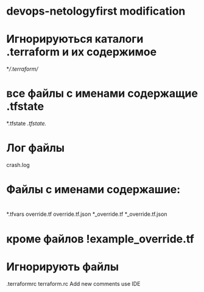 # devops-netologyfirst modification
# Игнорируються каталоги .terraform  и их содержимое
**/.terraform/*

# все файлы с именами содержащие  .tfstate 
*.tfstate
*.tfstate.*

# Лог файлы
crash.log

# Файлы с именами содержашие: 
#
*.tfvars 
override.tf 
override.tf.json
*_override.tf
*_override.tf.json

# кроме файлов  !example_override.tf

# Игнорирують файлы
.terraformrc
terraform.rc
Add new comments use IDE

